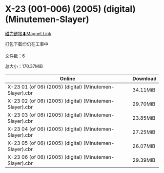 # X-23 (001-006) (2005) (digital) (Minutemen-Slayer)

[磁力链接⬇Magnet Link](magnet:?xt=urn:btih:7b3086f6bf94bbd442f2cf12b5d72ff6d46f2f79&dn=X-23%20%28001-006%29%20%282005%29%20%28digital%29%20%28Minutemen-Slayer%29)

打包下载📦仍在工事中

文件数：6

总大小：170.37MiB

Online | Download
--- | ---
X-23 01 (of 06) (2005) (digital) (Minutemen-Slayer).cbr | 34.11MiB
X-23 02 (of 06) (2005) (digital) (Minutemen-Slayer).cbr | 29.70MiB
X-23 03 (of 06) (2005) (digital) (Minutemen-Slayer).cbr | 23.85MiB
X-23 04 (of 06) (2005) (digital) (Minutemen-Slayer).cbr | 27.25MiB
X-23 05 (of 06) (2005) (digital) (Minutemen-Slayer).cbr | 26.07MiB
X-23 06 (of 06) (2005) (digital) (Minutemen-Slayer).cbr | 29.39MiB
